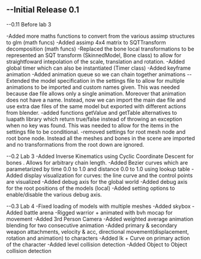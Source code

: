 --Initial Release 0.1
-

--0.11 Before lab 3

-Added more maths functions to convert from the various assimp structures to glm (math funcs)
-Added assimp 4x4 matrix to SQTTransform decomposition (math funcs)
-Replaced the bone local transformations to be represented an SQT transform (SkinnedModel, Bone class) to allow for straightfoward intepolation of the scale, translation and rotation.
-Added global timer which can also be instantiated (Timer class)
-Added keyframe animation
-Added animation queue so we can chain together animations
--Extended the model specification in the settings file to allow for multiple animations to be imported and custom names given. This was needed because dae file allows only a single animation. Moreover that animation does not have a name. Instead, now we can import the main dae file and use extra dae files of the same model but exported with different actions from blender.
-added functions getValue and getTable alternatives to luapath library which return true/false instead of throwing an exception when no key was found. This was needed to allow for the items in the settings file to be conditional.
-removed settings for root mesh node and root bone node. Instead all the meshes and bones in the scene are imported and no transformations from the root down are ignored.

--0.2 Lab 3
-Added Inverse Kinematics using Cyclic Coordinate Descent for bones . Allows for arbitrary chain length.
-Added Bezier curves which are parametarized by time 0.0 to 1.0 and distance 0.0 to 1.0 using lookup table
-Added display visualization for curves: the line curve and the control points are visualized
-Added debug axis for the global world
-Added debug axis for the root positions of the models (local)
-Added setting options to enable/disable the various debug axis.

--0.3 Lab 4
-Fixed loading of models with multiple meshes
-Added skybox
-Added battle arena
-Rigged warrior + animated with bvh mocap for movement
-Added 3rd Person Camera
-Added weighted average animation blending for two consecutive animation
-Added primary & secondary weapon attachments, velocity & acc, directional movement(displacement, rotation and animation) to characters
-Added Ik + Curve on primary action of the character
-Added level collision detection
-Added Object to Object collision detection